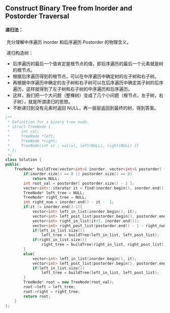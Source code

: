 ## Construct Binary Tree from Inorder and Postorder Traversal

#### 递归法：

​		充分理解中序遍历 Inorder 和后序遍历 Postorder 的物理含义。

​		递归构造树：

- 后序遍历的最后一个值肯定是根节点的值，即后序遍历的最后一个元素就是树的根节点。
- 根据后序遍历得到的根节点，可以在中序遍历中确定树的左子树和右子树。
- 再根据中序遍历中确定的左子树和右子树可以在后序遍历中确定其子树的后序遍历，这样就得到了左子树和右子树的中序遍历和后序遍历。
- 这样，我们把一个大问题（整棵树）变成了几个小问题（根节点，左子树，右子树），就是所谓递归的思想。
- 不断递归到没有元素时返回 NULL，再一层层返回到最终的树，得到答案。

```c++
/**
 * Definition for a binary tree node.
 * struct TreeNode {
 *     int val;
 *     TreeNode *left;
 *     TreeNode *right;
 *     TreeNode(int x) : val(x), left(NULL), right(NULL) {}
 * };
 */
class Solution {
public:
    TreeNode* buildTree(vector<int>& inorder, vector<int>& postorder) {
        if(inorder.size() == 0 || postorder.size() == 0)
            return NULL;
        int root_val = postorder[ postorder.size() - 1 ];
        vector<int>::iterator it = find(inorder.begin(), inorder.end(), root_val);
        TreeNode* left_tree = NULL;
        TreeNode* right_tree = NULL;
        int right_num = inorder.end() - it -  1;
        if(it != inorder.end()-1){
            vector<int> left_in_list(inorder.begin(), it);
            vector<int> left_post_list(postorder.begin(), postorder.end() - 1 - right_num);
            vector<int> right_in_list(it+1, inorder.end());
            vector<int> right_post_list(postorder.end() - 1 - right_num, postorder.end()-1);
            if(left_in_list.size())
                left_tree = buildTree(left_in_list, left_post_list);
            if(right_in_list.size())
                right_tree = buildTree(right_in_list, right_post_list);
        }
        else{
            vector<int> left_in_list(inorder.begin(), it);
            vector<int> left_post_list(postorder.begin(), postorder.end()-1);
            if(left_in_list.size())
                left_tree = buildTree(left_in_list, left_post_list);
        }
        TreeNode* root = new TreeNode(root_val);
        root->left = left_tree;
        root->right = right_tree;
        return root;
    }
};
```

